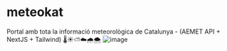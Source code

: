 # meteokat
Portal amb tota la informació meteorològica de Catalunya - (AEMET API + NextJS  + Tailwind) 🌡️☀️⛅☁️🌧️🌨️
![image](https://user-images.githubusercontent.com/72517550/147367448-efbd8947-5a97-4d01-9b23-efe68df802c0.png)
